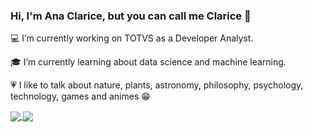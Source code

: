 ### Hi, I'm Ana Clarice, but you can call me Clarice 👋

<!--
**AnaClarice382/AnaClarice382** is a ✨ _special_ ✨ repository because its `README.md` (this file) appears on your GitHub profile.
-->
<p>💻 I’m currently working on TOTVS as a Developer Analyst.</p>
<p>🎓 I’m currently learning about data science and machine learning.</p>

<p>💗 I like to talk about nature, plants, astronomy, philosophy, psychology, technology, games and animes 😁</p>

<a href="https://github.com/AnaClarice382/github-readme-stats">
   <img align="center" src="https://github-readme-stats.vercel.app/api?username=AnaClarice382&show_icons=true&theme=radical&hide_title=true" />
</a>
<a href="https://github.com/AnaClarice382/github-readme-stats">
   <img align="center" src="https://github-readme-stats.vercel.app/api/top-langs/?username=AnaClarice382&layout=compact&theme=radical"/>
</a>


